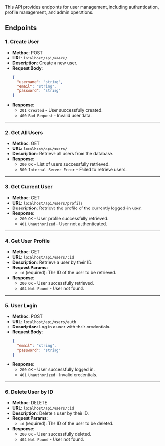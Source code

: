 This API provides endpoints for user management, including authentication, profile management, and admin operations.

## Endpoints

### 1. Create User

- **Method**: POST
- **URL**: `localhost/api/users/`
- **Description**: Create a new user.
- **Request Body**:
  ```json
  {
    "username": "string",
    "email": "string",
    "password": "string"
  }
  ```
- **Response**:
  - `201 Created` - User successfully created.
  - `400 Bad Request` - Invalid user data.

---

### 2. Get All Users

- **Method**: GET
- **URL**: `localhost/api/users/`
- **Description**: Retrieve all users from the database.
- **Response**:
  - `200 OK` - List of users successfully retrieved.
  - `500 Internal Server Error` - Failed to retrieve users.

---

### 3. Get Current User

- **Method**: GET
- **URL**: `localhost/api/users/profile`
- **Description**: Retrieve the profile of the currently logged-in user.
- **Response**:
  - `200 OK` - User profile successfully retrieved.
  - `401 Unauthorized` - User not authenticated.

---

### 4. Get User Profile

- **Method**: GET
- **URL**: `localhost/api/users/:id`
- **Description**: Retrieve a user by their ID.
- **Request Params**:
  - `id` (required): The ID of the user to be retrieved.
- **Response**:
  - `200 OK` - User successfully retrieved.
  - `404 Not Found` - User not found.

---

### 5. User Login

- **Method**: POST
- **URL**: `localhost/api/users/auth`
- **Description**: Log in a user with their credentials.
- **Request Body**:
  ```json
  {
    "email": "string",
    "password": "string"
  }
  ```
- **Response**:
  - `200 OK` - User successfully logged in.
  - `401 Unauthorized` - Invalid credentials.

---

### 6. Delete User by ID

- **Method**: DELETE
- **URL**: `localhost/api/users/:id`
- **Description**: Delete a user by their ID.
- **Request Params**:
  - `id` (required): The ID of the user to be deleted.
- **Response**:
  - `200 OK` - User successfully deleted.
  - `404 Not Found` - User not found.

